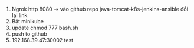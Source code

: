 1. Ngrok http 8080 -> vào github repo java-tomcat-k8s-jenkins-ansible đổi lại link
2. Bật minikube
3. update chmod 777 bash.sh
4. push to github
5. 192.168.39.47:30002
test